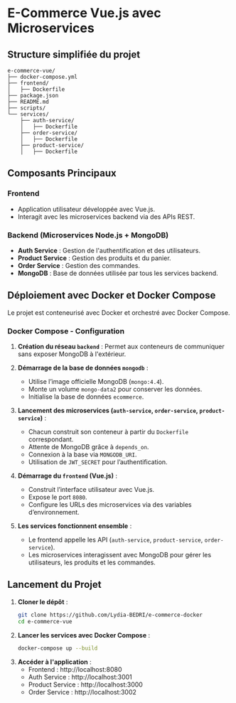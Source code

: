 # E-Commerce Vue.js avec Microservices

## Structure simplifiée du projet

```
e-commerce-vue/
├── docker-compose.yml
├── frontend/
│   ├── Dockerfile
├── package.json
├── README.md
├── scripts/
└── services/
    ├── auth-service/
    │   ├── Dockerfile
    ├── order-service/
    │   ├── Dockerfile
    ├── product-service/
    │   ├── Dockerfile
```

## **Composants Principaux**

### **Frontend**
- Application utilisateur développée avec Vue.js.
- Interagit avec les microservices backend via des APIs REST.

### **Backend** (Microservices Node.js + MongoDB)

- **Auth Service** : Gestion de l'authentification et des utilisateurs.
- **Product Service** : Gestion des produits et du panier.
- **Order Service** : Gestion des commandes.
- **MongoDB** : Base de données utilisée par tous les services backend.

## **Déploiement avec Docker et Docker Compose**

Le projet est conteneurisé avec Docker et orchestré avec Docker Compose.

### **Docker Compose - Configuration**

1. **Création du réseau `backend`** : Permet aux conteneurs de communiquer sans exposer MongoDB à l'extérieur.  

2. **Démarrage de la base de données `mongodb`** :  
   - Utilise l’image officielle MongoDB (`mongo:4.4`).  
   - Monte un volume `mongo-data2` pour conserver les données.  
   - Initialise la base de données `ecommerce`.  

3. **Lancement des microservices (`auth-service`, `order-service`, `product-service`)** :  
   - Chacun construit son conteneur à partir du `Dockerfile` correspondant.  
   - Attente de MongoDB grâce à `depends_on`.  
   - Connexion à la base via `MONGODB_URI`.  
   - Utilisation de `JWT_SECRET` pour l’authentification.  

4. **Démarrage du `frontend` (Vue.js)** :  
   - Construit l’interface utilisateur avec Vue.js.  
   - Expose le port `8080`.  
   - Configure les URLs des microservices via des variables d’environnement.  

5. **Les services fonctionnent ensemble** :  
   - Le frontend appelle les API (`auth-service`, `product-service`, `order-service`).  
   - Les microservices interagissent avec MongoDB pour gérer les utilisateurs, les produits et les commandes.

## **Lancement du Projet**

1. **Cloner le dépôt** :
   ```bash
   git clone https://github.com/Lydia-BEDRI/e-commerce-docker
   cd e-commerce-vue
   ```
2. **Lancer les services avec Docker Compose** :
   ```bash
   docker-compose up --build
   ```
3. **Accéder à l'application** :
   - Frontend : http://localhost:8080
   - Auth Service : http://localhost:3001
   - Product Service : http://localhost:3000
   - Order Service : http://localhost:3002

